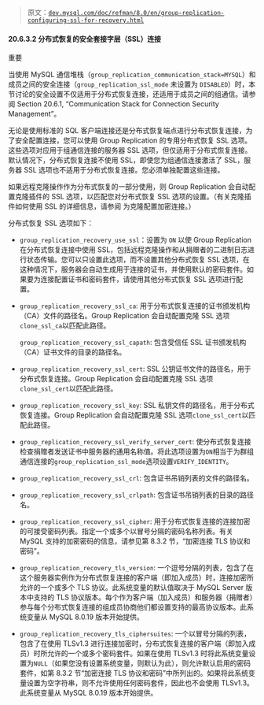 > 原文：[`dev.mysql.com/doc/refman/8.0/en/group-replication-configuring-ssl-for-recovery.html`](https://dev.mysql.com/doc/refman/8.0/en/group-replication-configuring-ssl-for-recovery.html)

#### 20.6.3.2 分布式恢复的安全套接字层（SSL）连接

重要

当使用 MySQL 通信堆栈（`group_replication_communication_stack=MYSQL`）和成员之间的安全连接（`group_replication_ssl_mode` 未设置为 `DISABLED`）时，本节讨论的安全设置不仅适用于分布式恢复连接，还适用于成员之间的组通信。请参阅 Section 20.6.1, “Communication Stack for Connection Security Management”。

无论是使用标准的 SQL 客户端连接还是分布式恢复端点进行分布式恢复连接，为了安全配置连接，您可以使用 Group Replication 的专用分布式恢复 SSL 选项。这些选项对应用于组通信连接的服务器 SSL 选项，但仅适用于分布式恢复连接。默认情况下，分布式恢复连接不使用 SSL，即使您为组通信连接激活了 SSL，服务器 SSL 选项也不适用于分布式恢复连接。您必须单独配置这些连接。

如果远程克隆操作作为分布式恢复的一部分使用，则 Group Replication 会自动配置克隆插件的 SSL 选项，以匹配您对分布式恢复 SSL 选项的设置。（有关克隆插件如何使用 SSL 的详细信息，请参阅 为克隆配置加密连接。）

分布式恢复 SSL 选项如下：

+   `group_replication_recovery_use_ssl`：设置为 `ON` 以使 Group Replication 在分布式恢复连接中使用 SSL，包括远程克隆操作和从捐赠者的二进制日志进行状态传输。您可以只设置此选项，而不设置其他分布式恢复 SSL 选项，在这种情况下，服务器会自动生成用于连接的证书，并使用默认的密码套件。如果要为连接配置证书和密码套件，请使用其他分布式恢复 SSL 选项进行配置。

+   `group_replication_recovery_ssl_ca`: 用于分布式恢复连接的证书颁发机构（CA）文件的路径名。Group Replication 会自动配置克隆 SSL 选项`clone_ssl_ca`以匹配此路径。

    `group_replication_recovery_ssl_capath`: 包含受信任 SSL 证书颁发机构（CA）证书文件的目录的路径名。

+   `group_replication_recovery_ssl_cert`: SSL 公钥证书文件的路径名，用于分布式恢复连接。Group Replication 会自动配置克隆 SSL 选项`clone_ssl_cert`以匹配此路径。

+   `group_replication_recovery_ssl_key`: SSL 私钥文件的路径名，用于分布式恢复连接。Group Replication 会自动配置克隆 SSL 选项`clone_ssl_cert`以匹配此路径。

+   `group_replication_recovery_ssl_verify_server_cert`: 使分布式恢复连接检查捐赠者发送证书中服务器的通用名称值。将此选项设置为`ON`相当于为群组通信连接的`group_replication_ssl_mode`选项设置`VERIFY_IDENTITY`。

+   `group_replication_recovery_ssl_crl`: 包含证书吊销列表的文件的路径名。

+   `group_replication_recovery_ssl_crlpath`: 包含证书吊销列表的目录的路径名。

+   `group_replication_recovery_ssl_cipher`: 用于分布式恢复连接的连接加密的可接受密码列表。指定一个或多个以冒号分隔的密码名称列表。有关 MySQL 支持的加密密码的信息，请参见第 8.3.2 节，“加密连接 TLS 协议和密码”。

+   `group_replication_recovery_tls_version`: 一个逗号分隔的列表，包含了在这个服务器实例作为分布式恢复连接的客户端（即加入成员）时，连接加密所允许的一个或多个 TLS 协议。此系统变量的默认值取决于 MySQL Server 版本中支持的 TLS 协议版本。每个作为客户端（加入成员）和服务器（捐赠者）参与每个分布式恢复连接的组成员协商他们都设置支持的最高协议版本。此系统变量从 MySQL 8.0.19 版本开始提供。

+   `group_replication_recovery_tls_ciphersuites`: 一个以冒号分隔的列表，包含了在使用 TLSv1.3 进行连接加密时，分布式恢复连接的客户端（即加入成员）时所允许的一个或多个密码套件。如果在使用 TLSv1.3 时将此系统变量设置为`NULL`（如果您没有设置系统变量，则默认为此），则允许默认启用的密码套件，如第 8.3.2 节“加密连接 TLS 协议和密码”中所列出的。如果将此系统变量设置为空字符串，则不允许使用任何密码套件，因此也不会使用 TLSv1.3。此系统变量从 MySQL 8.0.19 版本开始提供。
